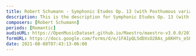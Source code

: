 ```yaml
---
title: Robert Schumann - Symphonic Etudes Op. 13 (with Posthumous variations) (1)
description: This is the description for Symphonic Etudes Op. 13 (with Posthumous variations) by Robert Schumann
composers: [Robert Schumann]
periods: [Romantic]
audioURL: https://OpenMusicDataset.github.io/Maestro/maestro-v3.0.0/2018/MIDI-Unprocessed_Recital20_MID--AUDIO_20_R1_2018_wav--4.midi
formURL: https://docs.google.com/forms/d/e/1FAIpQLSdDXsO28As_p8KHYs_eSF5VWXashuD-M-ydyhZQEQAUkaiANQ/viewform
date: 2021-08-08T07:43:13-06:00
---
```

